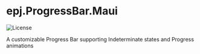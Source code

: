 # epj.ProgressBar.Maui
![License](https://img.shields.io/github/license/ewerspej/epj.ProgressBar.Maui)

A customizable Progress Bar supporting Indeterminate states and Progress animations
